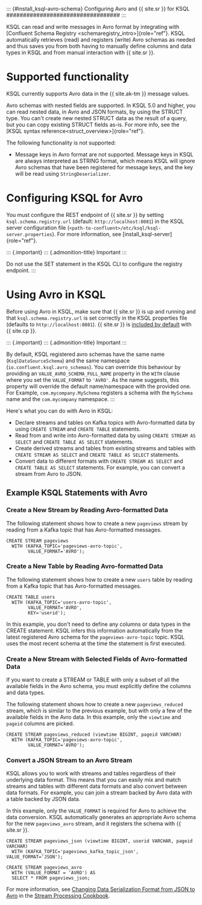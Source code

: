 ---
---
::: {#install_ksql-avro-schema}
Configuring Avro and {{ site.sr }} for KSQL
\#\#\#\#\#\#\#\#\#\#\#\#\#\#\#\#\#\#\#\#\#\#\#\#\#\#\#\#\#\#\#\#\#\#
:::

KSQL can read and write messages in Avro format by integrating with
[Confluent Schema Registry \<schemaregistry\_intro\>]{role="ref"}. KSQL
automatically retrieves (read) and registers (write) Avro schemas as
needed and thus saves you from both having to manually define columns
and data types in KSQL and from manual interaction with {{ site.sr }}.

Supported functionality
=======================

KSQL currently supports Avro data in the {{ site.ak-tm }} message
values.

Avro schemas with nested fields are supported. In KSQL 5.0 and higher,
you can read nested data, in Avro and JSON formats, by using the STRUCT
type. You can't create new nested STRUCT data as the result of a query,
but you can copy existing STRUCT fields as-is. For more info, see the
[KSQL syntax reference\<struct\_overview\>]{role="ref"}.

The following functionality is not supported:

-   Message keys in Avro format are not supported. Message keys in KSQL
    are always interpreted as STRING format, which means KSQL will
    ignore Avro schemas that have been registered for message keys, and
    the key will be read using `StringDeserializer`.

Configuring KSQL for Avro
=========================

You must configure the REST endpoint of {{ site.sr }} by setting
`ksql.schema.registry.url` (default: `http://localhost:8081`) in the
KSQL server configuration file
(`<path-to-confluent>/etc/ksql/ksql-server.properties`). For more
information, see [install\_ksql-server]{role="ref"}.

::: {.important}
::: {.admonition-title}
Important
:::

Do not use the SET statement in the KSQL CLI to configure the registry
endpoint.
:::

Using Avro in KSQL
==================

Before using Avro in KSQL, make sure that {{ site.sr }} is up and
running and that `ksql.schema.registry.url` is set correctly in the KSQL
properties file (defaults to `http://localhost:8081`). {{ site.sr }} is
[included by
default](https://docs.confluent.io/current/quickstart/index.html) with
{{ site.cp }}.

::: {.important}
::: {.admonition-title}
Important
:::

By default, KSQL registered avro schemas have the same name
(`KsqlDataSourceSchema`) and the same namespace
(`io.confluent.ksql.avro_schemas`). You can override this behaviour by
providing an `VALUE_AVRO_SCHEMA_FULL_NAME` property in the `WITH` clause
where you set the `VALUE_FORMAT` to `'AVRO'`. As the name suggests, this
property will override the default name/namespace with the provided one.
For Example, `com.mycompany.MySchema` registers a schema with the
`MySchema` name and the `com.mycompany` namespace.
:::

Here\'s what you can do with Avro in KSQL:

-   Declare streams and tables on Kafka topics with Avro-formatted data
    by using `CREATE STREAM` and `CREATE TABLE` statements.
-   Read from and write into Avro-formatted data by using
    `CREATE STREAM AS SELECT` and `CREATE TABLE AS SELECT` statements.
-   Create derived streams and tables from existing streams and tables
    with `CREATE STREAM AS SELECT` and `CREATE TABLE AS SELECT`
    statements.
-   Convert data to different formats with `CREATE STREAM AS SELECT` and
    `CREATE TABLE AS SELECT` statements. For example, you can convert a
    stream from Avro to JSON.

Example KSQL Statements with Avro
---------------------------------

### Create a New Stream by Reading Avro-formatted Data

The following statement shows how to create a new `pageviews` stream by
reading from a Kafka topic that has Avro-formatted messages.

``` {.sourceCode .sql}
CREATE STREAM pageviews
  WITH (KAFKA_TOPIC='pageviews-avro-topic',
        VALUE_FORMAT='AVRO');
```

### Create a New Table by Reading Avro-formatted Data

The following statement shows how to create a new `users` table by
reading from a Kafka topic that has Avro-formatted messages.

``` {.sourceCode .sql}
CREATE TABLE users
  WITH (KAFKA_TOPIC='users-avro-topic',
        VALUE_FORMAT='AVRO',
        KEY='userid');
```

In this example, you don't need to define any columns or data types in
the CREATE statement. KSQL infers this information automatically from
the latest registered Avro schema for the `pageviews-avro-topic` topic.
KSQL uses the most recent schema at the time the statement is first
executed.

### Create a New Stream with Selected Fields of Avro-formatted Data

If you want to create a STREAM or TABLE with only a subset of all the
available fields in the Avro schema, you must explicitly define the
columns and data types.

The following statement shows how to create a new `pageviews_reduced`
stream, which is similar to the previous example, but with only a few of
the available fields in the Avro data. In this example, only the
`viewtime` and `pageid` columns are picked.

``` {.sourceCode .sql}
CREATE STREAM pageviews_reduced (viewtime BIGINT, pageid VARCHAR)
  WITH (KAFKA_TOPIC='pageviews-avro-topic',
        VALUE_FORMAT='AVRO');
```

### Convert a JSON Stream to an Avro Stream

KSQL allows you to work with streams and tables regardless of their
underlying data format. This means that you can easily mix and match
streams and tables with different data formats and also convert between
data formats. For example, you can join a stream backed by Avro data
with a table backed by JSON data.

In this example, only the `VALUE_FORMAT` is required for Avro to achieve
the data conversion. KSQL automatically generates an appropriate Avro
schema for the new `pageviews_avro` stream, and it registers the schema
with {{ site.sr }}.

``` {.sourceCode .sql}
CREATE STREAM pageviews_json (viewtime BIGINT, userid VARCHAR, pageid VARCHAR)
  WITH (KAFKA_TOPIC='pageviews_kafka_topic_json', VALUE_FORMAT='JSON');

CREATE STREAM pageviews_avro
  WITH (VALUE_FORMAT = 'AVRO') AS
  SELECT * FROM pageviews_json;
```

For more information, see [Changing Data Serialization Format from JSON
to
Avro](https://www.confluent.io/stream-processing-cookbook/ksql-recipes/changing-data-serialization-format-json-avro)
in the [Stream Processing
Cookbook](https://www.confluent.io/product/ksql/stream-processing-cookbook).
